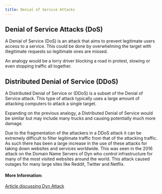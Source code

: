 ```yaml
---
title: Denial of Service Attacks
---
```

## Denial of Service Attacks (DoS)

A Denial of Service (DoS) is an attack that aims to prevent legitimate users access to a service. This could be done by overwhelming the target with illegitimate requests so legitimate ones are missed.

An analogy would be a lorry driver blocking a road in protest, slowing or even stopping traffic all together. 

## Distributed Denial of Service (DDoS)

A Distributed Denial of Service or (DDoS) is a subset of the Denial of Service attack. This type of attack typically uses a large amount of attacking computers to attack a single target.

Expanding on the previous analogy, a Distributed Denial of Service would be similar but may include many trucks and causing potentially much more damage. 

Due to the fragmentation of the attackers in a DDoS attack it can be extremely difficult to filter legitimate traffic from that of the attacking traffic. As such there has been a large increase in the use of these attacks for taking down websites and services worldwide. This was seen in the 2016 attack on the Domain Name Servers of Dyn who control infrastructure for many of the most visited websites around the world. This attack caused outages for many large sites like Reddit, Twitter and Netflix. 


<!-- The article goes here, in GitHub-flavored Markdown. Feel free to add YouTube videos, images, and CodePen/JSBin embeds  -->

#### More Information:
<!-- Please add any articles you think might be helpful to read before writing the article -->
[Article discussing Dyn Attack](https://www.theguardian.com/technology/2016/oct/26/ddos-attack-dyn-mirai-botnet)

